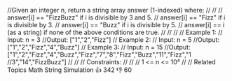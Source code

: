 //Given an integer n, return a string array answer (1-indexed) where: 
//
// 
// answer[i] == "FizzBuzz" if i is divisible by 3 and 5. 
// answer[i] == "Fizz" if i is divisible by 3. 
// answer[i] == "Buzz" if i is divisible by 5. 
// answer[i] == i (as a string) if none of the above conditions are true. 
// 
//
// 
// Example 1: 
// Input: n = 3
//Output: ["1","2","Fizz"]
// Example 2: 
// Input: n = 5
//Output: ["1","2","Fizz","4","Buzz"]
// Example 3: 
// Input: n = 15
//Output: ["1","2","Fizz","4","Buzz","Fizz","7","8","Fizz","Buzz","11","Fizz","1
//3","14","FizzBuzz"]
// 
// 
// Constraints: 
//
// 
// 1 <= n <= 10⁴ 
// 
// Related Topics Math String Simulation 👍 342 👎 60
